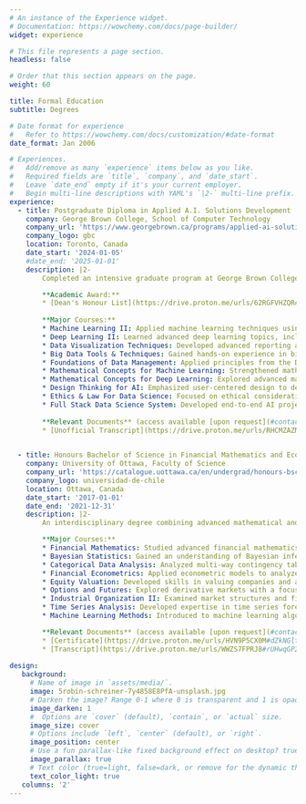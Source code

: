 ```yaml
---
# An instance of the Experience widget.
# Documentation: https://wowchemy.com/docs/page-builder/
widget: experience

# This file represents a page section.
headless: false

# Order that this section appears on the page.
weight: 60

title: Formal Education
subtitle: Degrees

# Date format for experience
#   Refer to https://wowchemy.com/docs/customization/#date-format
date_format: Jan 2006

# Experiences.
#   Add/remove as many `experience` items below as you like.
#   Required fields are `title`, `company`, and `date_start`.
#   Leave `date_end` empty if it's your current employer.
#   Begin multi-line descriptions with YAML's `|2-` multi-line prefix.
experience:
  - title: Postgraduate Diploma in Applied A.I. Solutions Development
    company: George Brown College, School of Computer Technology
    company_url: 'https://www.georgebrown.ca/programs/applied-ai-solutions-development-program-postgraduate-t431'
    company_logo: gbc
    location: Toronto, Canada
    date_start: '2024-01-05'
    #date_end: '2025-01-01'
    description: |2-
        Completed an intensive graduate program at George Brown College focusing on developing full-stack AI and data science solutions. Gained expertise in AI, machine learning, deep learning, and data analytics, with cross-disciplinary training in computer science, mathematics, and business. Developed machine learning models, data visualizations, and dashboards to communicate findings effectively to both technical and business stakeholders. Acquired business analysis and design-thinking skills to optimize AI-driven solutions for diverse industries, supporting roles such as data scientist, data engineer, and machine learning engineer.

        **Academic Award:**
        * [Dean's Honour List](https://drive.proton.me/urls/62RGFVHZQR#dyQUg8nTphb2) (access available [upon request](#contact)).<br><br>
        
        **Major Courses:**
        * Machine Learning II: Applied machine learning techniques using scikit-learn, OpenCV for computer vision, NLP, and audio-processing libraries.
        * Deep Learning II: Learned advanced deep learning topics, including Convolutional Neural Networks (CNNs), object detection, feature maps, segmentation, GANs, transfer learning, autoencoders, and stability using diffusion pipelines.
        * Data Visualization Techniques: Developed advanced reporting and data storytelling skills using Tableau for visualizing complex data insights.
        * Big Data Tools & Techniques: Gained hands-on experience in big data frameworks, including Azure Fundamentals, Hadoop (HDFS, Pig, Hive, Beeline), and Spark, along with ETL processes using SQL Server Integration Services.
        * Foundations of Data Management: Applied principles from the Data Management Body of Knowledge (DMBOK) framework to support data governance and best practices in data stewardship.
        * Mathematical Concepts for Machine Learning: Strengthened mathematical foundations, covering topics like linear algebra, matrix factorization, TF-IDF, gradient descent, convolution, Fourier transforms, and signal processing.
        * Mathematical Concepts for Deep Learning: Explored advanced mathematics relevant to neural networks and model architecture design, including complex gradient computations and optimization techniques.
        * Design Thinking for AI: Emphasized user-centered design to develop AI solutions, fostering innovative problem-solving techniques aligned with user needs.
        * Ethics & Law For Data Science: Focused on ethical considerations and legal responsibilities in AI, covering topics like data privacy, informed consent, accountability, and bias mitigation, preparing students to handle sensitive data responsibly and adhere to legal frameworks.
        * Full Stack Data Science System: Developed end-to-end AI projects integrating model building, optimization, and deployment with data management showcasing the culmination of skills learned across the program.<br><br>
  
        **Relevant Documents** (access available [upon request](#contact)):
        * [Unofficial Transcript](https://drive.proton.me/urls/RHCMZAZNCC#9GRzNmo4W8Uv).<br><br>

        
  - title: Honours Bachelor of Science in Financial Mathematics and Economics    
    company: University of Ottawa, Faculty of Science
    company_url: 'https://catalogue.uottawa.ca/en/undergrad/honours-bsc-financial-mathematics-economics/'
    company_logo: universidad-de-chile
    location: Ottawa, Canada
    date_start: '2017-01-01'
    date_end: '2021-12-31'
    description: |2-
        An interdisciplinary degree combining advanced mathematical and statistical methods with economic theory to model and analyze financial systems. This program emphasized problem-solving and data-driven insights, covering topics such as market fluctuations, futures pricing, and data mining. Graduates are well-prepared to apply quantitative analysis across finance, business, and sciences.

        **Major Courses:**
        * Financial Mathematics: Studied advanced financial mathematics, covering martingales, stopping times, the Snell envelope, interest rate calculations, discrete time option pricing, and the Black-Scholes formula. Applied multivariate normal distribution concepts to Markowitz portfolio theory.
        * Bayesian Statistics: Gained an understanding of Bayesian inference, utilizing Markov Chain Monte Carlo (MCMC) methods in R for statistical computation, balancing both theoretical and practical applications.
        * Categorical Data Analysis: Analyzed multi-way contingency tables and categorical data using logistic and log-linear models. Focused on study design, risk and association measures, and statistical software applications in categorical data analysis.
        * Financial Econometrics: Applied econometric models to analyze financial data, focusing on methods for understanding market trends, risk, and volatility, and enhancing quantitative finance skills for real-world applications.
        * Equity Valuation: Developed skills in valuing companies and assessing stock prices, learning to analyze financial statements, understand valuation models, and apply discounted cash flow and relative valuation techniques.
        * Options and Futures: Explored derivative markets with a focus on pricing and strategies for options and futures, including hedging techniques and understanding risk management tools in financial markets.
        * Industrial Organization II: Examined market structures and firm behavior, focusing on competition, monopoly, and strategic interaction in markets, and applying game theory to assess real-world business strategies.
        * Time Series Analysis: Developed expertise in time series forecasting and analysis, learning to model temporal data, detect trends, and apply ARIMA, GARCH, and other models in economic and financial contexts.
        * Machine Learning Methods: Introduced to machine learning algorithms and techniques, with an emphasis on supervised and unsupervised learning for analyzing large datasets and deriving actionable insights in finance and economics.<br><br>

        **Relevant Documents** (access available [upon request](#contact)):
        * [Certificate](https://drive.proton.me/urls/HVN9P5CX0M#dZkNGltXACA2).
        * [Transcript](https://drive.proton.me/urls/WWZS7FPRJ8#rUHwqGP2Xo7p).
        
design:
   background:
     # Name of image in `assets/media/`.
     image: 5robin-schreiner-7y4858E8PfA-unsplash.jpg
     # Darken the image? Range 0-1 where 0 is transparent and 1 is opaque.
     image_darken: 1
     #  Options are `cover` (default), `contain`, or `actual` size.
     image_size: cover
     # Options include `left`, `center` (default), or `right`.
     image_position: center
     # Use a fun parallax-like fixed background effect on desktop? true/false
     image_parallax: true
     # Text color (true=light, false=dark, or remove for the dynamic theme color).
     text_color_light: true
   columns: '2'
---
```

